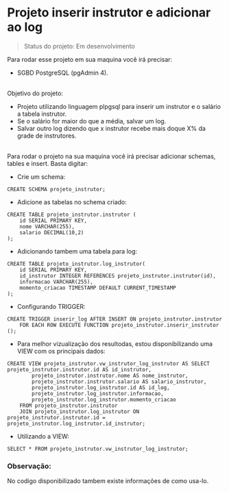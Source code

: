 # Projeto inserir instrutor e adicionar ao log
> Status do projeto: Em desenvolvimento

Para rodar esse projeto em sua maquina você irá precisar:<br>
* SGBD PostgreSQL (pgAdmin 4).

<br>Objetivo do projeto:<br>
* Projeto utilizando linguagem plpgsql para inserir um instrutor e o salário a tabela instrutor.<br>
* Se o salário for maior do que a média, salvar um log.<br>
* Salvar outro log dizendo que x instrutor recebe mais doque X% da grade de instrutores.<br>

<br>Para rodar o projeto na sua maquina você irá precisar adicionar schemas, tables e insert. Basta digitar:

* Crie um schema:
```
CREATE SCHEMA projeto_instrutor;
```

* Adicione as tabelas no schema criado:
```
CREATE TABLE projeto_instrutor.instrutor (
	id SERIAL PRIMARY KEY,
	nome VARCHAR(255),
	salario DECIMAL(10,2)	
);
```

* Adicionando tambem uma tabela para log:
```
CREATE TABLE projeto_instrutor.log_instrutor(
	id SERIAL PRIMARY KEY,
	id_instrutor INTEGER REFERENCES projeto_instrutor.instrutor(id), 
	informacao VARCHAR(255),
	momento_criacao TIMESTAMP DEFAULT CURRENT_TIMESTAMP
);
```
* Configurando TRIGGER:

```
CREATE TRIGGER inserir_log AFTER INSERT ON projeto_instrutor.instrutor
	FOR EACH ROW EXECUTE FUNCTION projeto_instrutor.inserir_instrutor ();
```

* Para melhor vizualização dos resultodas, estou disponibilizando uma VIEW com os principais dados:
```
CREATE VIEW projeto_instrutor.vw_instrutor_log_instrutor AS SELECT projeto_instrutor.instrutor.id AS id_instrutor,
		projeto_instrutor.instrutor.nome AS nome_instrutor,
		projeto_instrutor.instrutor.salario AS salario_instrutor,
		projeto_instrutor.log_instrutor.id AS id_log,
		projeto_instrutor.log_instrutor.informacao,
		projeto_instrutor.log_instrutor.momento_criacao
	FROM projeto_instrutor.instrutor 
	JOIN projeto_instrutor.log_instrutor ON projeto_instrutor.instrutor.id = projeto_instrutor.log_instrutor.id_instrutor;
```	
* Utilizando a VIEW:
```
SELECT * FROM projeto_instrutor.vw_instrutor_log_instrutor;
```
<h3>Observação:</h3>
No codigo disponibilizado tambem existe informações de como usa-lo.
